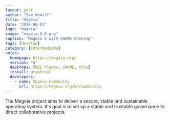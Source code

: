 ```yaml
---
layout: post
author: "Sam Hewitt"
title: "Mageia"
date: "2018-06-01"
logo: "mageia"
image: "mageia-6.0.png"
caption: "Mageia 6 with GNOME desktop"
tags: [desktop]
category: [intermediate]
notes:
  homepage: https://mageia.org/
  version: "6"
  desktops: [KDE Plasma, GNOME, Xfce]
  install: graphical
  developers:
    - name: Mageia Community
      url: https://mageia.org/en/community
---
```


The Mageia project aims to deliver a secure, stable and sustainable operating system. It's goal is to set up a stable and trustable governance to direct collaborative projects.